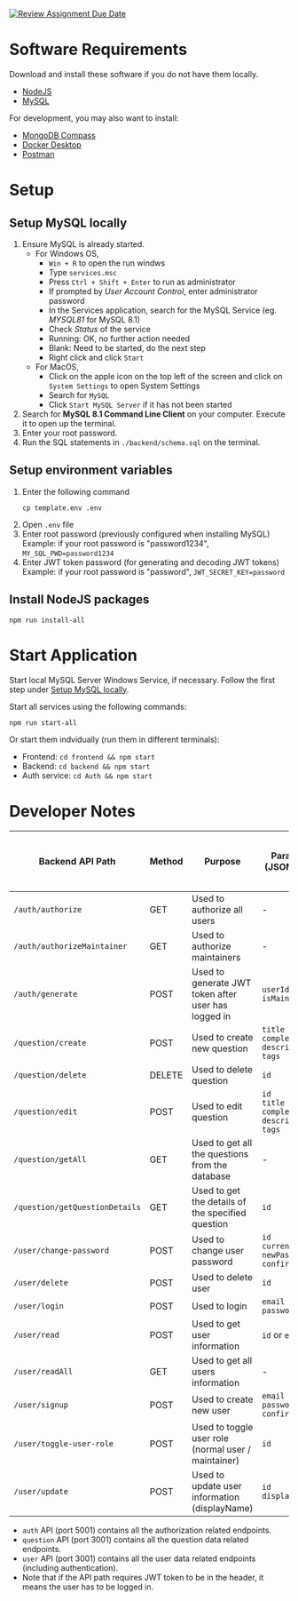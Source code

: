 [![Review Assignment Due Date](https://classroom.github.com/assets/deadline-readme-button-24ddc0f5d75046c5622901739e7c5dd533143b0c8e959d652212380cedb1ea36.svg)](https://classroom.github.com/a/6BOvYMwN)

# Software Requirements

Download and install these software if you do not have them locally.

- [NodeJS](https://nodejs.org/en/download)
- [MySQL](https://dev.mysql.com/downloads/mysql/)

For development, you may also want to install:

- [MongoDB Compass](https://www.mongodb.com/try/download/compass)
- [Docker Desktop](https://www.docker.com/get-started/)
- [Postman](https://www.postman.com/downloads/)

# Setup

## Setup MySQL locally

1. Ensure MySQL is already started.
   - For Windows OS,
     - `Win + R` to open the run windws
     - Type `services.msc`
     - Press `Ctrl + Shift + Enter` to run as administrator
     - If prompted by _User Account Control_, enter administrator password
     - In the Services application, search for the MySQL Service (eg. _MYSQL81_ for MySQL 8.1)
     - Check _Status_ of the service
     - Running: OK, no further action needed
     - Blank: Need to be started, do the next step
     - Right click and click `Start`
   - For MacOS,
     - Click on the apple icon on the top left of the screen and click on `System Settings` to open System Settings
     - Search for `MySQL`
     - Click `Start MySQL Server` if it has not been started
2. Search for **MySQL 8.1 Command Line Client** on your computer. Execute it to open up the terminal.
3. Enter your root password.
4. Run the SQL statements in `./backend/schema.sql` on the terminal.

## Setup environment variables

1. Enter the following command
   ```
   cp template.env .env
   ```
2. Open `.env` file
3. Enter root password (previously configured when installing MySQL)  
   Example: if your root password is "password1234",
   `MY_SQL_PWD=password1234`
4. Enter JWT token password (for generating and decoding JWT tokens)  
   Example: if your root password is "password",
   `JWT_SECRET_KEY=password`

## Install NodeJS packages

```
npm run install-all
```

# Start Application

Start local MySQL Server Windows Service, if necessary. Follow the first step under [Setup MySQL locally](#setup-mysql-locally).

Start all services using the following commands:

```
npm run start-all
```

Or start them indvidually (run them in different terminals):

- Frontend: `cd frontend && npm start`
- Backend: `cd backend && npm start`
- Auth service: `cd Auth && npm start`

# Developer Notes

| Backend API Path               | Method | Purpose                                             | Parameters (JSON format)                                              | Require JWT token to be in header? | Does user have to be maintainer? |
| ------------------------------ | ------ | --------------------------------------------------- | --------------------------------------------------------------------- | ---------------------------------- | -------------------------------- |
| `/auth/authorize`              | GET    | Used to authorize all users                         | -                                                                     | Yes                                | No                               |
| `/auth/authorizeMaintainer`    | GET    | Used to authorize maintainers                       | -                                                                     | Yes                                | Yes                              |
| `/auth/generate`               | POST   | Used to generate JWT token after user has logged in | `userId` <br> `isMaintainer`                                          | No                                 | -                                |
| `/question/create`             | POST   | Used to create new question                         | `title` <br> `complexity` <br> `description` <br> `tags`              | Yes                                | Yes                              |
| `/question/delete`             | DELETE | Used to delete question                             | `id`                                                                  | Yes                                | Yes                              |
| `/question/edit`               | POST   | Used to edit question                               | `id` <br> `title` <br> `complexity` <br> `description` <br> `tags`    | Yes                                | Yes                              |
| `/question/getAll`             | GET    | Used to get all the questions from the database     | -                                                                     | Yes                                | No                               |
| `/question/getQuestionDetails` | GET    | Used to get the details of the specified question   | `id`                                                                  | Yes                                | No                               |
| `/user/change-password`        | POST   | Used to change user password                        | `id` <br> `currentPassword` <br> `newPassword` <br> `confirmPassword` | Yes                                | No                               |
| `/user/delete`                 | POST   | Used to delete user                                 | `id`                                                                  | Yes                                | No                               |
| `/user/login`                  | POST   | Used to login                                       | `email` <br> `password`                                               | No                                 | -                                |
| `/user/read`                   | POST   | Used to get user information                        | `id` or `email`                                                       | Yes                                | No                               |
| `/user/readAll`                | GET    | Used to get all users information                   | -                                                                     | Yes                                | Yes                              |
| `/user/signup`                 | POST   | Used to create new user                             | `email` <br> `password` <br> `confirmPassword`                        | No                                 | -                                |
| `/user/toggle-user-role`       | POST   | Used to toggle user role (normal user / maintainer) | `id`                                                                  | Yes                                | Yes                              |
| `/user/update`                 | POST   | Used to update user information (displayName)       | `id` <br> `displayName`                                               | Yes                                | No                               |

- `auth` API (port 5001) contains all the authorization related endpoints.
- `question` API (port 3001) contains all the question data related endpoints.
- `user` API (port 3001) contains all the user data related endpoints (including authentication).
- Note that if the API path requires JWT token to be in the header, it means the user has to be logged in.
